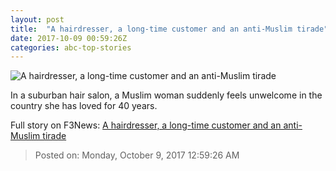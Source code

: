 ```yaml
---
layout: post
title:  "A hairdresser, a long-time customer and an anti-Muslim tirade"
date: 2017-10-09 00:59:26Z
categories: abc-top-stories
---
```


![A hairdresser, a long-time customer and an anti-Muslim tirade](http://www.abc.net.au/news/image/1945926-1x1-700x700.jpg)

In a suburban hair salon, a Muslim woman suddenly feels unwelcome in the country she has loved for 40 years.


Full story on F3News: [A hairdresser, a long-time customer and an anti-Muslim tirade](http://www.f3nws.com/n/X3yspE)

> Posted on: Monday, October 9, 2017 12:59:26 AM
